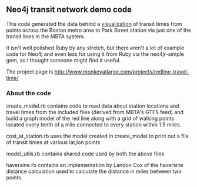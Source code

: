 ## Neo4j transit network demo code

This code generated the data behind a [visualization](http://www.monkeyatlarge.com/projects/redline-travel-time/) of transit times from points across the Boston metro area to Park Street station via just one of the transit lines in the MBTA system.

It isn't well polished Ruby by any stretch, but there aren't a lot of example code for Neo4j and even less for using it from Ruby via the neo4jr-simple gem, so I thought someone might find it useful.

The project page is http://www.monkeyatlarge.com/projects/redline-travel-time/

### About the code

create_model.rb contains code to read data about station locations and travel times from the included files (derived from MBTA's GTFS feed) and build a graph model of the red line along with a grid of walking points located every tenth of a mile connected to every station within 1.5 miles.

cost_at_station.rb uses the model created in create_model to print out a file of transit times at various lat,lon points

model_utils.rb contains shared code used by both the above files

haversine.rb contains an implementation by Landon Cox of the haversine distance calculation used to calculate the distance in miles between two points



